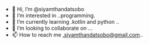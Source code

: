 - 👋 Hi, I’m @siyamthandatsobo
- 👀 I’m interested in ..programming.
- 🌱 I’m currently learning .kotlin and python ..
- 💞️ I’m looking to collaborate on ...
- 📫 How to reach me .siyamthandatsobo@gmail.com..

<!---
siyamthandatsobo/siyamthandatsobo is a ✨ special ✨ repository because its `README.md` (this file) appears on your GitHub profile.
You can click the Preview link to take a look at your changes.
--->
